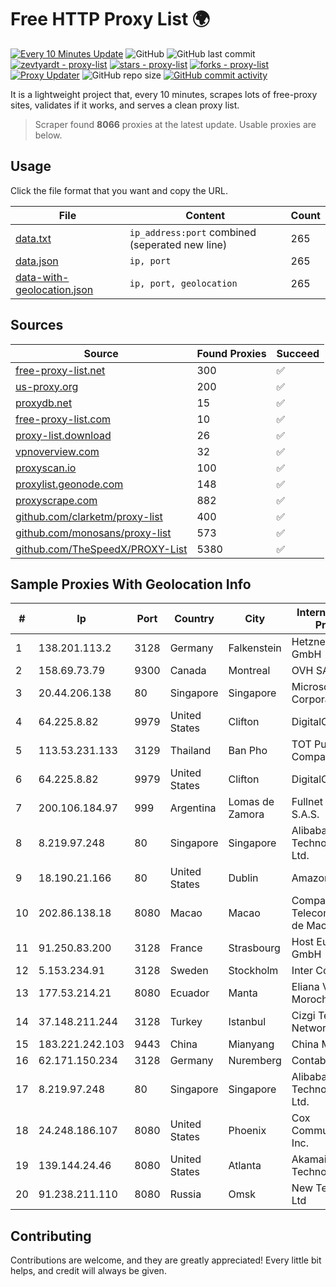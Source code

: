 
# Free HTTP Proxy List 🌍

[![Every 10 Minutes Update](https://github.com/mertguvencli/http-proxy-list/actions/workflows/main.yml/badge.svg?branch=main)](https://github.com/mertguvencli/http-proxy-list/actions/workflows/main.yml)
![GitHub](https://img.shields.io/github/license/mertguvencli/http-proxy-list)
![GitHub last commit](https://img.shields.io/github/last-commit/mertguvencli/http-proxy-list)
[![zevtyardt - proxy-list](https://img.shields.io/static/v1?label=zevtyardt&message=proxy-list&color=blue&logo=github)](https://github.com/zevtyardt/proxy-list "Go to GitHub repo")
[![stars - proxy-list](https://img.shields.io/github/stars/zevtyardt/proxy-list?style=social)](https://github.com/zevtyardt/proxy-list)
[![forks - proxy-list](https://img.shields.io/github/forks/zevtyardt/proxy-list?style=social)](https://github.com/zevtyardt/proxy-list)
[![Proxy Updater](https://github.com/zevtyardt/proxy-list/workflows/Proxy%20Updater/badge.svg)](https://github.com/zevtyardt/proxy-list/actions?query=workflow:"Proxy+Updater")
![GitHub repo size](https://img.shields.io/github/repo-size/zevtyardt/proxy-list)
[![GitHub commit activity](https://img.shields.io/github/commit-activity/m/zevtyardt/proxy-list?logo=commits)](https://github.com/zevtyardt/proxy-list/commits/main)

It is a lightweight project that, every 10 minutes, scrapes lots of free-proxy sites, validates if it works, and serves a clean proxy list.

> Scraper found **8066** proxies at the latest update. Usable proxies are below.

## Usage

Click the file format that you want and copy the URL.

|File|Content|Count|
|----|-------|-----|
|[data.txt](https://raw.githubusercontent.com/mertguvencli/http-proxy-list/main/proxy-list/data.txt)|`ip_address:port` combined (seperated new line)|265|
|[data.json](https://raw.githubusercontent.com/mertguvencli/http-proxy-list/main/proxy-list/data.json)|`ip, port`|265|
|[data-with-geolocation.json](https://raw.githubusercontent.com/mertguvencli/http-proxy-list/main/proxy-list/data-with-geolocation.json)|`ip, port, geolocation`|265|

## Sources

|Source|Found Proxies|Succeed|
|------|-------------|-------|
|[free-proxy-list.net](https://free-proxy-list.net)|300|✅|
|[us-proxy.org](https://www.us-proxy.org)|200|✅|
|[proxydb.net](http://proxydb.net)|15|✅|
|[free-proxy-list.com](https://free-proxy-list.com/?page=&port=&type%5B%5D=http&type%5B%5D=https&up_time=0&search=Search)|10|✅|
|[proxy-list.download](https://www.proxy-list.download/HTTP)|26|✅|
|[vpnoverview.com](https://vpnoverview.com/privacy/anonymous-browsing/free-proxy-servers)|32|✅|
|[proxyscan.io](https://www.proxyscan.io)|100|✅|
|[proxylist.geonode.com](https://proxylist.geonode.com/api/proxy-list?limit=300&page=1&sort_by=lastChecked&sort_type=desc&protocols=http,https)|148|✅|
|[proxyscrape.com](https://api.proxyscrape.com/v2/?request=displayproxies&protocol=http&timeout=10000&country=all&ssl=all&anonymity=all)|882|✅|
|[github.com/clarketm/proxy-list](https://raw.githubusercontent.com/clarketm/proxy-list/master/proxy-list-raw.txt)|400|✅|
|[github.com/monosans/proxy-list](https://raw.githubusercontent.com/monosans/proxy-list/main/proxies/http.txt)|573|✅|
|[github.com/TheSpeedX/PROXY-List](https://raw.githubusercontent.com/TheSpeedX/PROXY-List/master/http.txt)|5380|✅|


## Sample Proxies With Geolocation Info

|#|Ip|Port|Country|City|Internet Service Provider|
|-|--|----|-------|----|-------------------------|
|1|138.201.113.2|3128|Germany|Falkenstein|Hetzner Online GmbH|
|2|158.69.73.79|9300|Canada|Montreal|OVH SAS|
|3|20.44.206.138|80|Singapore|Singapore|Microsoft Corporation|
|4|64.225.8.82|9979|United States|Clifton|DigitalOcean, LLC|
|5|113.53.231.133|3129|Thailand|Ban Pho|TOT Public Company Limited|
|6|64.225.8.82|9979|United States|Clifton|DigitalOcean, LLC|
|7|200.106.184.97|999|Argentina|Lomas de Zamora|Fullnet Solutions S.A.S.|
|8|8.219.97.248|80|Singapore|Singapore|Alibaba (US) Technology Co., Ltd.|
|9|18.190.21.166|80|United States|Dublin|Amazon.com, Inc.|
|10|202.86.138.18|8080|Macao|Macao|Companhia de Telecomunicacoes de Macau|
|11|91.250.83.200|3128|France|Strasbourg|Host Europe GmbH|
|12|5.153.234.91|3128|Sweden|Stockholm|Inter Connects Inc|
|13|177.53.214.21|8080|Ecuador|Manta|Eliana Vanessa Morocho Oña|
|14|37.148.211.244|3128|Turkey|Istanbul|Cizgi Telekom Network|
|15|183.221.242.103|9443|China|Mianyang|China Mobile|
|16|62.171.150.234|3128|Germany|Nuremberg|Contabo GmbH|
|17|8.219.97.248|80|Singapore|Singapore|Alibaba (US) Technology Co., Ltd.|
|18|24.248.186.107|8080|United States|Phoenix|Cox Communications Inc.|
|19|139.144.24.46|8080|United States|Atlanta|Akamai Technologies, Inc.|
|20|91.238.211.110|8080|Russia|Omsk|New Technology Ltd|



## Contributing

Contributions are welcome, and they are greatly appreciated! Every
little bit helps, and credit will always be given.

